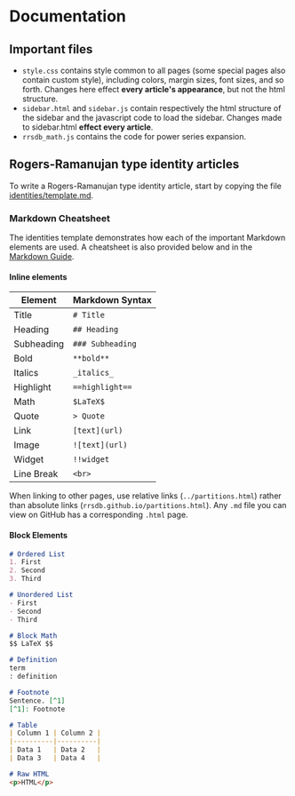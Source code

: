 # Documentation

## Important files

* ``style.css`` contains style common to all pages (some special pages also contain custom style), including colors, margin sizes, font sizes, and so forth. Changes here effect **every article's appearance**, but not the html structure.
* ``sidebar.html`` and ``sidebar.js`` contain respectively the html structure of the sidebar and the javascript code to load the sidebar. Changes made to sidebar.html **effect every article**.
* ``rrsdb_math.js`` contains the code for power series expansion.

## Rogers-Ramanujan type identity articles
To write a Rogers-Ramanujan type identity article, start by copying the file [identities/template.md](https://rrsdb.github.io/identities/template.md).

### Markdown Cheatsheet

The identities template demonstrates how each of the important Markdown elements are used. A cheatsheet is also provided below and in the [Markdown Guide](https://www.markdownguide.org/cheat-sheet/).

#### Inline elements

| Element    | Markdown Syntax  |
|------------|------------------|
| Title      | `# Title`        |
| Heading    | `## Heading`     |
| Subheading | `### Subheading` |
| Bold       | `**bold**`       |
| Italics    | `_italics_`      |
| Highlight  | `==highlight==`  |
| Math       | `$LaTeX$`        |
| Quote      | `> Quote`        |
| Link       | `[text](url)`    |
| Image      | `![text](url)`   |
| Widget     | `!!widget`       |
| Line Break | `<br>`           |

When linking to other pages, use relative links (`../partitions.html`) rather than absolute links (`rrsdb.github.io/partitions.html`). Any `.md` file you can view on GitHub has a corresponding `.html` page.

#### Block Elements

```md
# Ordered List
1. First
2. Second
3. Third

# Unordered List
- First
- Second
- Third

# Block Math
$$ LaTeX $$

# Definition
term
: definition

# Footnote
Sentence. [^1]
[^1]: Footnote

# Table
| Column 1 | Column 2 |
|----------|----------|
| Data 1   | Data 2   |
| Data 3   | Data 4   |

# Raw HTML
<p>HTML</p>
```
